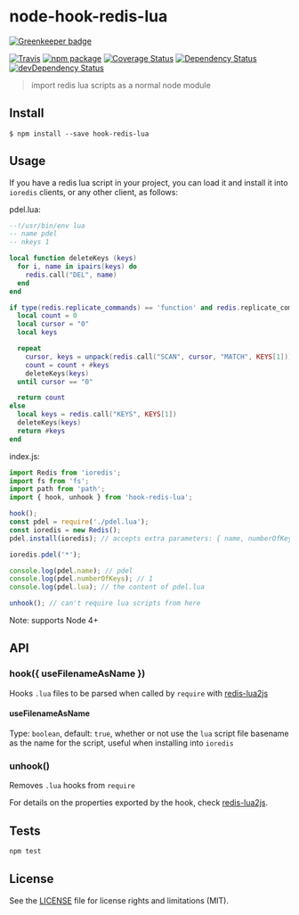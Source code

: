 # node-hook-redis-lua

[![Greenkeeper badge](https://badges.greenkeeper.io/perrin4869/node-hook-redis-lua.svg)](https://greenkeeper.io/)

[![Travis][build-badge]][build]
[![npm package][npm-badge]][npm]
[![Coverage Status][coveralls-badge]][coveralls]
[![Dependency Status][dependency-status-badge]][dependency-status]
[![devDependency Status][dev-dependency-status-badge]][dev-dependency-status]

> import redis lua scripts as a normal node module

## Install

```
$ npm install --save hook-redis-lua
```

## Usage

If you have a redis lua script in your project, you can load it and install it into `ioredis` clients, or any other client, as follows:

pdel.lua:
```lua
--!/usr/bin/env lua
-- name pdel
-- nkeys 1

local function deleteKeys (keys)
  for i, name in ipairs(keys) do
    redis.call("DEL", name)
  end
end

if type(redis.replicate_commands) == 'function' and redis.replicate_commands() then -- Redis 3.2+
  local count = 0
  local cursor = "0"
  local keys

  repeat
    cursor, keys = unpack(redis.call("SCAN", cursor, "MATCH", KEYS[1]))
    count = count + #keys
    deleteKeys(keys)
  until cursor == "0"

  return count
else
  local keys = redis.call("KEYS", KEYS[1])
  deleteKeys(keys)
  return #keys
end
```

index.js:
```js
import Redis from 'ioredis';
import fs from 'fs';
import path from 'path';
import { hook, unhook } from 'hook-redis-lua';

hook();
const pdel = require('./pdel.lua');
const ioredis = new Redis();
pdel.install(ioredis); // accepts extra parameters: { name, numberOfKeys }

ioredis.pdel('*');

console.log(pdel.name); // pdel
console.log(pdel.numberOfKeys); // 1
console.log(pdel.lua); // the content of pdel.lua

unhook(); // can't require lua scripts from here
```

Note: supports Node 4+

## API

### hook({ useFilenameAsName })

Hooks `.lua` files to be parsed when called by `require` with [redis-lua2js](https://github.com/perrin4869/redis-lua2js)

#### useFilenameAsName

Type: `boolean`, default: `true`, whether or not use the `lua` script file basename as the name for the script, useful when installing into `ioredis`

### unhook()

Removes `.lua` hooks from `require`

For details on the properties exported by the hook, check [redis-lua2js](https://github.com/perrin4869/redis-lua2js).

####

## Tests

```bash
npm test
```

## License

See the [LICENSE](LICENSE.md) file for license rights and limitations (MIT).

[build-badge]: https://img.shields.io/travis/perrin4869/node-hook-redis-lua/master.svg?style=flat-square
[build]: https://travis-ci.org/perrin4869/node-hook-redis-lua

[npm-badge]: https://img.shields.io/npm/v/hook-redis-lua.svg?style=flat-square
[npm]: https://www.npmjs.org/package/hook-redis-lua

[coveralls-badge]: https://img.shields.io/coveralls/perrin4869/node-hook-redis-lua/master.svg?style=flat-square
[coveralls]: https://coveralls.io/r/perrin4869/node-hook-redis-lua

[dependency-status-badge]: https://david-dm.org/perrin4869/node-hook-redis-lua.svg?style=flat-square
[dependency-status]: https://david-dm.org/perrin4869/node-hook-redis-lua

[dev-dependency-status-badge]: https://david-dm.org/perrin4869/node-hook-redis-lua/dev-status.svg?style=flat-square
[dev-dependency-status]: https://david-dm.org/perrin4869/node-hook-redis-lua#info=devDependencies
